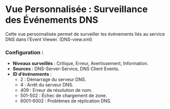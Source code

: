 # Vue Personnalisée : Surveillance des Événements DNS

Cette vue personnalisée permet de surveiller les événements liés au service DNS dans l’Event Viewer. (DNS-view.xml) 

### Configuration :
- **Niveaux surveillés** : Critique, Erreur, Avertissement, Information.
- **Sources** : DNS-Server-Service, DNS Client Events.
- **ID d’événements** :
  - 2 : Démarrage du serveur DNS.
  - 4 : Arrêt du serveur DNS.
  - 409 : Erreur de résolution de nom.
  - 501-502 : Échec de chargement de zone.
  - 6001-6002 : Problèmes de réplication DNS.
